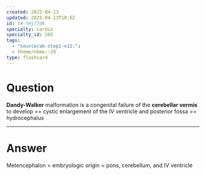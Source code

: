 ```yaml
---
created: 2025-04-13
updated: 2025-04-13T10:52
id: t#-tHj77dk
specialty: cardio
specialty_id: 265
tags:
  - "source/ak-step1-v11:": 
  - theme/nbme::29
type: flashcard
---
```


# Question
**Dandy-Walker** malformation is a congenital failure of the **cerebellar vermis** to develop == cystic enlargement of the IV ventricle and posterior fossa == hydrocephalus

---

# Answer
Metencephalon = embryologic origin = pons, cerebellum, and IV ventricle
